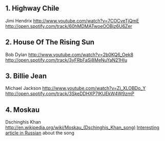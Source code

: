 ## 1. Highway Chile
Jimi Hendrix
http://www.youtube.com/watch?v=7COCveTjQmE
http://open.spotify.com/track/60hMDMATwoeOOBjz6U6Zer


## 2.  House Of The Rising Sun 
Bob Dylan
http://www.youtube.com/watch?v=2b0KQ6_Oek8
http://open.spotify.com/track/3yFRbFaSj8MeNuYaN21HIu


## 3. Billie Jean
Michael Jackson 
http://www.youtube.com/watch?v=Zi_XLOBDo_Y
http://open.spotify.com/track/3SkeDDHXP7IKUEkW4W9zmP


## 4. Moskau
Dschinghis Khan
http://en.wikipedia.org/wiki/Moskau_(Dschinghis_Khan_song)
[Interesting article in Russian](http://www.zhurnal.ru/music/sherick/music/chingiskhan.htm) about the song
